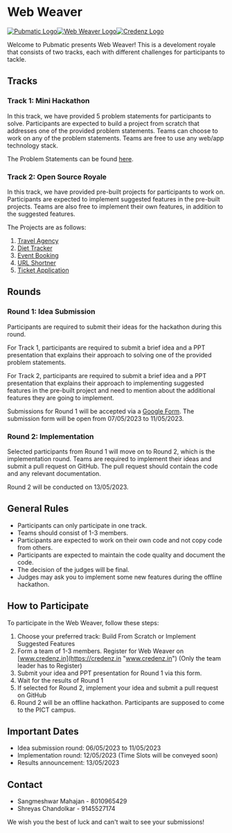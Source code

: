 # Web Weaver

[![Pubmatic Logo](https://nth22.s3.ap-south-1.amazonaws.com/webweaver/pubmatic.svg)](https://www.pubmatic.com/)[![Web Weaver Logo](https://nth22.s3.ap-south-1.amazonaws.com/webweaver/webweaver.svg)](https://github.com/Credenz-Web-Weaver)[![Credenz Logo](https://nth22.s3.ap-south-1.amazonaws.com/webweaver/credenz.svg)](https://credenz.in/)

Welcome to Pubmatic presents Web Weaver! This is a develoment royale that consists of two tracks, each with different challenges for participants to tackle.

## Tracks

### Track 1: Mini Hackathon

In this track, we have provided 5 problem statements for participants to solve. Participants are expected to build a project from scratch that addresses one of the provided problem statements. Teams can choose to work on any of the problem statements. Teams are free to use any web/app technology stack.

The Problem Statements can be found [here](https://github.com/Credenz-Web-Weaver/pubmatic-problem-statements "here").

### Track 2: Open Source Royale

In this track, we have provided pre-built projects for participants to work on. Participants are expected to implement suggested features in the pre-built projects. Teams are also free to implement their own features, in addition to the suggested features.

The Projects are as follows:
1. [Travel Agency](https://github.com/Credenz-Web-Weaver/travel-agency "Travel Agency")
2. [Diet Tracker](https://github.com/Credenz-Web-Weaver/diet-tracker "Diet Tracker")
3. [Event Booking](https://github.com/Credenz-Web-Weaver/event-booking "Event Booking")
4. [URL Shortner](https://github.com/Credenz-Web-Weaver/url-shortner "URL Shortner")
5. [Ticket Application](https://github.com/Credenz-Web-Weaver/ticket-application "Ticket Application")

## Rounds

### Round 1: Idea Submission

Participants are required to submit their ideas for the hackathon during this round.

For Track 1, participants are required to submit a brief idea and a PPT presentation that explains their approach to solving one of the provided problem statements.

For Track 2, participants are required to submit a brief idea and a PPT presentation that explains their approach to implementing suggested features in the pre-built project and need to mention about the additional features they are going to implement.


Submissions for Round 1 will be accepted via a [Google Form](https://forms.gle/khmDuuHNbb2ioJ8g9). The submission form will be open from 07/05/2023 to 11/05/2023.


### Round 2: Implementation

Selected participants from Round 1 will move on to Round 2, which is the implementation round. Teams are required to implement their ideas and submit a pull request on GitHub. The pull request should contain the code and any relevant documentation.

Round 2 will be conducted on 13/05/2023.

## General Rules

- Participants can only participate in one track.
- Teams should consist of 1-3 members.
- Participants are expected to work on their own code and not copy code from others.
- Participants are expected to maintain the code quality and document the code.
- The decision of the judges will be final.
- Judges may ask you to implement some new features during the offline hackathon.

## How to Participate

To participate in the Web Weaver, follow these steps:

1. Choose your preferred track: Build From Scratch or Implement Suggested Features
2. Form a team of 1-3 members. Register for Web Weaver on [www.credenz.in](https://credenz.in "www.credenz.in") (Only the team leader has to Register)
3. Submit your idea and PPT presentation for Round 1 via this form.
4. Wait for the results of Round 1
5. If selected for Round 2, implement your idea and submit a pull request on GitHub
6. Round 2 will be an offline hackathon. Participants are supposed to come to the PICT campus.

## Important Dates

- Idea submission round: 06/05/2023 to 11/05/2023
- Implementation round: 12/05/2023 (Time Slots will be conveyed soon)
- Results announcement: 13/05/2023

## Contact

- Sangmeshwar Mahajan - 8010965429
- Shreyas Chandolkar - 9145527174

We wish you the best of luck and can't wait to see your submissions!
